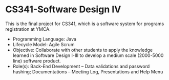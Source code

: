 # CS341-Software Design IV

This is the final project for CS341, which is a software system for programs registration at YMCA.

- Programming Language: Java
-	Lifecycle Model: Agile Scrum
-	Objective: Collaborate with other students to apply the knowledge learned in Software Design I-III to develop a medium scale (2000-5000 line) software product.
-	Role(s): Back-End Development – Data validations and password hashing; Documentations – Meeting Log, Presentations and Help Menu
